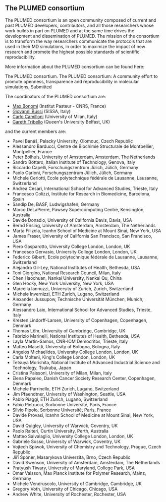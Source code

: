 The PLUMED consortium
-----------------------------
The PLUMED consortium is an open community composed of current and past PLUMED developers, contributors, 
and all those researchers whose work builds in part on PLUMED and at the same time drives 
the development and dissemination of PLUMED.
The mission of the consortium is to transform the way researchers communicate the 
protocols that are used in their MD simulations, in order to maximize the impact of 
new research and promote the highest possible standards of scientific reproducibility. 

More information about the PLUMED consortium can be found here:

The PLUMED consortium.
The PLUMED consortium: A community effort to promote openness, transparence and reproducibility in molecular simulations, Submitted

The coordinators of the PLUMED consortium are:

* [Max Bonomi](https://research.pasteur.fr/en/member/massimiliano-bonomi/) (Institut Pasteur - CNRS, France) 
* [Giovanni Bussi](http://people.sissa.it/%7Ebussi) (SISSA, Italy)
* [Carlo Camilloni](http://sites.unimi.it/camilloni) (University of Milan, Italy)
* [Gareth Tribello](http://titus.phy.qub.ac.uk/members/gareth/) (Queen's University Belfast, UK)

and the current members are:

* Pavel Banáš, Palacky University, Olomouc, Czech Republic 
* Alessandro Barducci, Centre de Biochimie Structurale de Montpellier, Montpellier, France
* Peter Bolhuis, University of Amsterdam, Amsterdam, The Netherlands
* Sandro Bottaro, Italian Institute of Technology, Genova, Italy
* Riccardo Capelli, Forschungszentrum Jülich, Jülich, Germany
* Paolo Carloni, Forschungszentrum Jülich, Jülich, Germany
* Michele Ceriotti, Ecole polytechnique fédérale de Lausanne, Lausanne, Switzerland
* Andrea Cesari, International School for Advanced Studies, Trieste, Italy
* Francesco Colizzi, Institute for Research in Biomedicine, Barcelona, Spain
* Sandip De, BASF, Ludwigshafen, Germany
* Marco DeLaPierre, Pawsey Supercomputing Centre, Kensington, Australia
* Davide Donadio, University of California Davis, Davis, USA
* Bernd Ensing, University of Amsterdam, Amsterdam, The Netherlands
* Marta Filizola, Icanhn School of Medicine at Mount Sinai, New York, USA
* James Fraser, University of California San Francisco, San Francisco, USA
* Piero Gasparotto, University College London, London, UK
* Francesco Gervasio, University College London, London, UK
* Federico Giberti, Ecole polytechnique fédérale de Lausanne, Lausanne, Switzerland
* Alejandro Gil-Ley, National Institutes of Health, Bethesda, USA 
* Toni Giorgino, National Research Council, Milan, Italy
* Chen Haochuan, Nankai University, Nankai Qu, China
* Glen Hocky, New York University, New York, USA
* Marcella Iannuzzi, University of Zurich, Zurich, Switzerland
* Michele Invernizzi, ETH Zurich, Lugano, Switzerland
* Alexander Jussupow, Technische Universität München, Munich, Germany
* Alessandro Laio, International School for Advanced Studies, Trieste, Italy
* Kresten Lindorff-Larsen, University of Copenhagen, Copenhagen, Denmark
* Thomas Löhr, University of Cambridge, Cambridge, UK
* Fabrizio Marinelli, National Institutes of Health, Bethesda, USA
* Layla Martin-Samos, CNR-IOM Democritos, Trieste, Italy
* Matteo Masetti, University of Bologna, Bologna, Italy
* Angelos Michaelides, University College London, London, UK
* Carla Molteni, King's College London, London, UK
* Tetsuya Morishita, National Institute of Advanced Industrial Science and Technology, Tsukuba, Japan 
* Cristina Paissoni, University of Milan, Milan, Italy 
* Elena Papaleo, Danish Cancer Society Research Center, Copenhagen, Denmark
* Michele Parrinello, ETH Zurich, Lugano, Switzerland
* Jim Pfaendtner, University of Washington, Seattle, USA
* Pablo Piaggi, ETH Zurich, Lugano, Switzerland
* Fabio Pietrucci, Sorbonne Université, Paris, France
* Silvio Pipolo, Sorbonne Université, Paris, France
* Davide Provasi, Icanhn School of Medicine at Mount Sinai, New York, USA
* David Quigley, University of Warwick, Coventry, UK 
* Paolo Raiteri, Curtin University, Perth, Australia
* Matteo Salvalaglio, University College London, London, UK
* Gabriele Sosso, University of Warwick, Coventry, UK
* Vojtech Spiwok, University of Chemistry and Technology, Prague, Czech Republic
* Jiří Šponer, Masarykova Univerzita, Brno, Czech Republic
* David Swenson, University of Amsterdam, Amsterdam, The Netherlands 
* Pratyush Tiwary, University of Maryland, College Park, USA
* Omar Valsson, Max Planck Institute for Polymer Research, Mainz, Germany
* Michele Vendruscolo, University of Cambridge, Cambridge, UK
* Gregory Voth, University of Chicago, Chicago, USA
* Andrew White, University of Rochester, Rochester, USA
